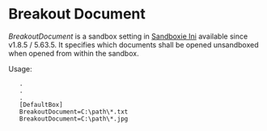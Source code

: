 # Breakout Document

_BreakoutDocument_ is a sandbox setting in [Sandboxie Ini](SandboxieIni.md) available since v1.8.5 / 5.63.5. It specifies which documents shall be opened unsandboxed when opened from within the sandbox.

Usage:

```
   .
   .
   .
   [DefaultBox]
   BreakoutDocument=C:\path\*.txt
   BreakoutDocument=C:\path\*.jpg
```
